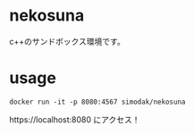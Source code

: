 # nekosuna
c++のサンドボックス環境です。

# usage
```
docker run -it -p 8080:4567 simodak/nekosuna
```

https://localhost:8080 にアクセス！